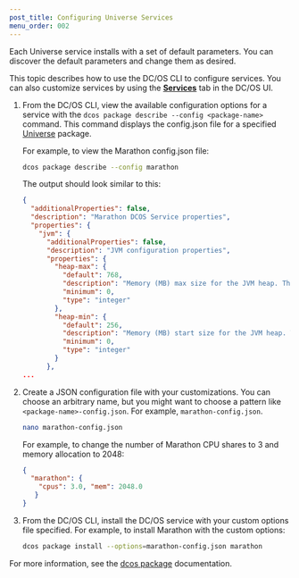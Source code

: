 ```yaml
---
post_title: Configuring Universe Services
menu_order: 002
---
```


Each Universe service installs with a set of default parameters. You can discover the default parameters and change them as desired.

This topic describes how to use the DC/OS CLI to configure services. You can also customize services by using the [**Services**](/docs/1.8/usage/webinterface/#services) tab in the DC/OS UI. 

1.  From the DC/OS CLI, view the available configuration options for a service with the `dcos package describe --config <package-name>` command. This command displays the config.json file for a specified [Universe](https://github.com/mesosphere/universe) package.

    For example, to view the Marathon config.json file:

    ```bash
    dcos package describe --config marathon
    ```
    
    The output should look similar to this:
    
    ```json
    {
      "additionalProperties": false,
      "description": "Marathon DCOS Service properties",
      "properties": {
        "jvm": {
          "additionalProperties": false,
          "description": "JVM configuration properties",
          "properties": {
            "heap-max": {
              "default": 768,
              "description": "Memory (MB) max size for the JVM heap. This number should be less than the memory allocated to the Marathon instance (General rule: 50%).",
              "minimum": 0,
              "type": "integer"
            },
            "heap-min": {
              "default": 256,
              "description": "Memory (MB) start size for the JVM heap. This number should be be less or equals than the heap-max.",
              "minimum": 0,
              "type": "integer"
            }
          },
    ...      
    ```

2.  Create a JSON configuration file with your customizations. You can choose an arbitrary name, but you might want to choose a pattern like `<package-name>-config.json`. For example, `marathon-config.json`.

    ```bash
    nano marathon-config.json
    ```

    For example, to change the number of Marathon CPU shares to 3 and memory allocation to 2048:

    ```json
    {
      "marathon": {
        "cpus": 3.0, "mem": 2048.0
       }
    }
    ```

4.  From the DC/OS CLI, install the DC/OS service with your custom options file specified. For example, to install Marathon with the custom options:

    ```bash
    dcos package install --options=marathon-config.json marathon
    ```

For more information, see the [dcos package](/docs/1.8/usage/cli/command-reference/#dcospackage) documentation.
